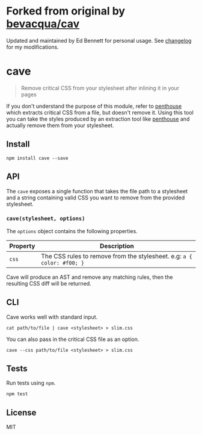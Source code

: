 # Forked from original by [bevacqua/cav][2]
Updated and maintained by Ed Bennett for personal usage. See [changelog][3] for my modifications.

# cave

> Remove critical CSS from your stylesheet after inlining it in your pages

If you don't understand the purpose of this module, refer to [penthouse][1] which extracts critical CSS from a file, but doesn't remove it. Using this tool you can take the styles produced by an extraction tool like [penthouse][1] and actually remove them from your stylesheet.

## Install

```shell
npm install cave --save
```

## API

The `cave` exposes a single function that takes the file path to a stylesheet and a string containing valid CSS you want to remove from the provided stylesheet.

### `cave(stylesheet, options)`

The `options` object contains the following properties.

Property | Description
---------|-----------------------------------------------------------------------
`css`    | The CSS rules to remove from the stylesheet. e.g: `a { color: #f00; }`

Cave will produce an AST and remove any matching rules, then the resulting CSS diff will be returned.

## CLI

Cave works well with standard input.

```shell
cat path/to/file | cave <stylesheet> > slim.css
```

You can also pass in the critical CSS file as an option.

```shell
cave --css path/to/file <stylesheet> > slim.css
```

## Tests

Run tests using `npm`.

```shell
npm test
```

## License

MIT

[1]: https://github.com/pocketjoso/penthouse
[2]: https://github.com/bevacqua/cave
[3]: CHANGELOG.md
